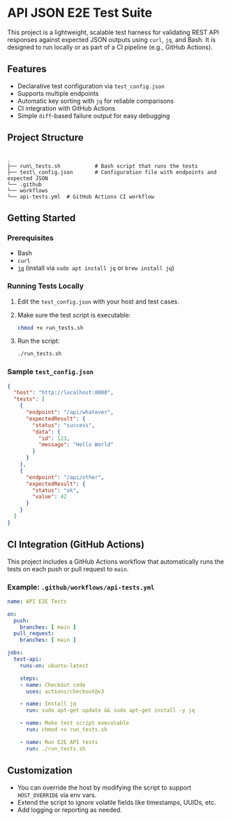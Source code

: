 
# API JSON E2E Test Suite

This project is a lightweight, scalable test harness for validating REST API responses against expected JSON outputs using `curl`, `jq`, and Bash. It is designed to run locally or as part of a CI pipeline (e.g., GitHub Actions).

## Features

- Declarative test configuration via `test_config.json`
- Supports multiple endpoints
- Automatic key sorting with `jq` for reliable comparisons
- CI integration with GitHub Actions
- Simple `diff`-based failure output for easy debugging

## Project Structure

```

.
├── run\_tests.sh           # Bash script that runs the tests
├── test\_config.json       # Configuration file with endpoints and expected JSON
└── .github
└── workflows
└── api-tests.yml  # GitHub Actions CI workflow

````

## Getting Started

### Prerequisites

- Bash
- `curl`
- [`jq`](https://stedolan.github.io/jq/) (install via `sudo apt install jq` or `brew install jq`)

### Running Tests Locally

1. Edit the `test_config.json` with your host and test cases.
2. Make sure the test script is executable:
   ```bash
   chmod +x run_tests.sh
    ```

3. Run the script:

   ```bash
   ./run_tests.sh
   ```

### Sample `test_config.json`

```json
{
  "host": "http://localhost:8000",
  "tests": [
    {
      "endpoint": "/api/whatever",
      "expectedResult": {
        "status": "success",
        "data": {
          "id": 123,
          "message": "Hello World"
        }
      }
    },
    {
      "endpoint": "/api/other",
      "expectedResult": {
        "status": "ok",
        "value": 42
      }
    }
  ]
}
```

## CI Integration (GitHub Actions)

This project includes a GitHub Actions workflow that automatically runs the tests on each push or pull request to `main`.

### Example: `.github/workflows/api-tests.yml`

```yaml
name: API E2E Tests

on:
  push:
    branches: [ main ]
  pull_request:
    branches: [ main ]

jobs:
  test-api:
    runs-on: ubuntu-latest

    steps:
    - name: Checkout code
      uses: actions/checkout@v3

    - name: Install jq
      run: sudo apt-get update && sudo apt-get install -y jq

    - name: Make test script executable
      run: chmod +x run_tests.sh

    - name: Run E2E API tests
      run: ./run_tests.sh
```

## Customization

* You can override the host by modifying the script to support `HOST_OVERRIDE` via env vars.
* Extend the script to ignore volatile fields like timestamps, UUIDs, etc.
* Add logging or reporting as needed.



